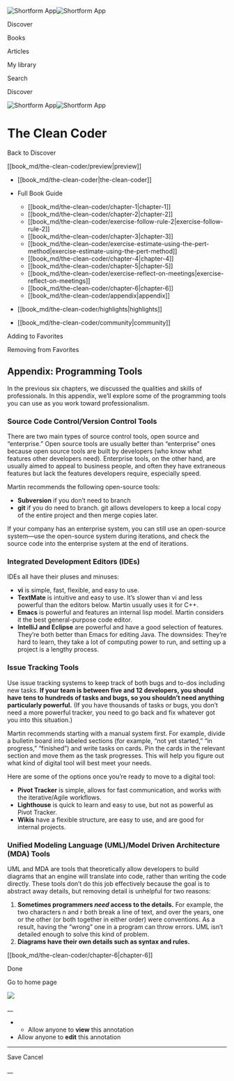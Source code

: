 ![Shortform App](/img/logo.36a2399e.svg)![Shortform App](/img/logo-dark.70c1b072.svg)

Discover

Books

Articles

My library

Search

Discover

![Shortform App](/img/logo.36a2399e.svg)![Shortform App](/img/logo-dark.70c1b072.svg)

# The Clean Coder

Back to Discover

[[book_md/the-clean-coder/preview|preview]]

  * [[book_md/the-clean-coder|the-clean-coder]]
  * Full Book Guide

    * [[book_md/the-clean-coder/chapter-1|chapter-1]]
    * [[book_md/the-clean-coder/chapter-2|chapter-2]]
    * [[book_md/the-clean-coder/exercise-follow-rule-2|exercise-follow-rule-2]]
    * [[book_md/the-clean-coder/chapter-3|chapter-3]]
    * [[book_md/the-clean-coder/exercise-estimate-using-the-pert-method|exercise-estimate-using-the-pert-method]]
    * [[book_md/the-clean-coder/chapter-4|chapter-4]]
    * [[book_md/the-clean-coder/chapter-5|chapter-5]]
    * [[book_md/the-clean-coder/exercise-reflect-on-meetings|exercise-reflect-on-meetings]]
    * [[book_md/the-clean-coder/chapter-6|chapter-6]]
    * [[book_md/the-clean-coder/appendix|appendix]]
  * [[book_md/the-clean-coder/highlights|highlights]]
  * [[book_md/the-clean-coder/community|community]]



Adding to Favorites 

Removing from Favorites 

## Appendix: Programming Tools

In the previous six chapters, we discussed the qualities and skills of professionals. In this appendix, we’ll explore some of the programming tools you can use as you work toward professionalism.

### Source Code Control/Version Control Tools

There are two main types of source control tools, open source and “enterprise.” Open source tools are usually better than “enterprise” ones because open source tools are built by developers (who know what features other developers need). Enterprise tools, on the other hand, are usually aimed to appeal to business people, and often they have extraneous features but lack the features developers require, especially speed.

Martin recommends the following open-source tools:

  * **Subversion** if you don’t need to branch
  * **git** if you do need to branch. git allows developers to keep a local copy of the entire project and then merge copies later.



If your company has an enterprise system, you can still use an open-source system—use the open-source system during iterations, and check the source code into the enterprise system at the end of iterations.

### Integrated Development Editors (IDEs)

IDEs all have their pluses and minuses:

  * **vi** is simple, fast, flexible, and easy to use.
  * **TextMate** is intuitive and easy to use. It’s slower than vi and less powerful than the editors below. Martin usually uses it for C++.
  * **Emacs** is powerful and features an internal lisp model. Martin considers it the best general-purpose code editor.
  * **IntelliJ and Eclipse** are powerful and have a good selection of features. They’re both better than Emacs for editing Java. The downsides: They’re hard to learn, they take a lot of computing power to run, and setting up a project is a lengthy process.



### Issue Tracking Tools

Use issue tracking systems to keep track of both bugs and to-dos including new tasks. **If your team is between five and 12 developers, you should have tens to hundreds of tasks and bugs, so you shouldn’t need anything particularly powerful.** (If you have thousands of tasks or bugs, you don’t need a more powerful tracker, you need to go back and fix whatever got you into this situation.)

Martin recommends starting with a manual system first. For example, divide a bulletin board into labeled sections (for example, “not yet started,” “in progress,” “finished”) and write tasks on cards. Pin the cards in the relevant section and move them as the task progresses. This will help you figure out what kind of digital tool will best meet your needs.

Here are some of the options once you’re ready to move to a digital tool:

  * **Pivot Tracker** is simple, allows for fast communication, and works with the iterative/Agile workflows.
  * **Lighthouse** is quick to learn and easy to use, but not as powerful as Pivot Tracker.
  * **Wikis** have a flexible structure, are easy to use, and are good for internal projects.



### Unified Modeling Language (UML)/Model Driven Architecture (MDA) Tools

UML and MDA are tools that theoretically allow developers to build diagrams that an engine will translate into code, rather than writing the code directly. These tools don’t do this job effectively because the goal is to abstract away details, but removing detail is unhelpful for two reasons:

  1. **Sometimes programmers _need_ access to the details.** For example, the two characters n and r both break a line of text, and over the years, one or the other (or both together in either order) were conventions. As a result, having the “wrong” one in a program can throw errors. UML isn’t detailed enough to solve this kind of problem.
  2. **Diagrams have their own details such as syntax and rules.**



[[book_md/the-clean-coder/chapter-6|chapter-6]]

Done

Go to home page 

![](https://bat.bing.com/action/0?ti=56018282&Ver=2&mid=513c1bc2-4c1e-4470-bc9c-ce9630a61455&sid=1711133063fa11eebdec89a8b8ae3bbc&vid=171147a063fa11eea7440fcfeb230d96&vids=0&msclkid=N&pi=0&lg=en-US&sw=800&sh=600&sc=24&nwd=1&tl=Shortform%20%7C%20Book&p=https%3A%2F%2Fwww.shortform.com%2Fapp%2Fbook%2Fthe-clean-coder%2Fappendix&r=&lt=459&evt=pageLoad&sv=1&rn=406226)

__

  *   * Allow anyone to **view** this annotation
  * Allow anyone to **edit** this annotation



* * *

Save Cancel

__




